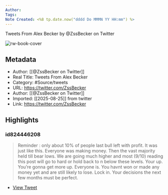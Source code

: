 ```yaml
---
Author: 
Tags:
Note Created: <%8 tp.date.now("dddd Do MMMN YY HH:mm") %>
---
```

Tweets From Alex Becker by @ZssBecker on Twitter

![rw-book-cover](https://pbs.twimg.com/profile_images/1550828422762577922/S3-NhpCA.jpg)

## Metadata
- Author: [[@ZssBecker on Twitter]]
- Real Title: Tweets From Alex Becker
- Category: #Source/tweets
- URL: https://twitter.com/ZssBecker
- Author: [[@ZssBecker on Twitter]]
- Imported: [[2025-08-25]] from twitter
- Link: https://twitter.com/ZssBecker

## Highlights
### id824446208

> Reminder : only about 10% of people last bull left with profit.
> It was just like this. Everyone was making money. Then the vast majority held till bear lows.
> We are going much higher and most (9/10) reading this post will go to hard or hold back to n below these levels.
> Your up. You’re gonna get more up. Everyone is. You havnt won or made any money yet and are still likely to lose.
> Lock in. Your decisions the next few months must be perfect.

 * [View Tweet](https://twitter.com/ZssBecker/status/1867899697672667322)
